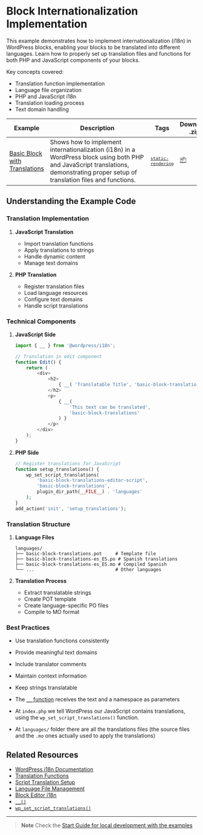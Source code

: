 # Block Internationalization Implementation

This example demonstrates how to implement internationalization (i18n) in WordPress blocks, enabling your blocks to be translated into different languages. Learn how to properly set up translation files and functions for both PHP and JavaScript components of your blocks.

Key concepts covered:

-   Translation function implementation
-   Language file organization
-   PHP and JavaScript i18n
-   Translation loading process
-   Text domain handling

<!-- Please, do not remove these @TABLE EXAMPLES BEGIN and @TABLE EXAMPLES END comments or modify the table inside. This table is automatically generated from the data at _data/examples.json and _data/tags.json -->
<!-- @TABLE EXAMPLES BEGIN -->

| Example                                                                                                                                     | <span style="display: inline-block; width:250px">Description</span>                                                                                                                | Tags                                                                                                                                     | Download .zip                                                                                                                                                                                                                     | Live Demo                                                                                                                                                                                                                                                                                                                                                   |
| ------------------------------------------------------------------------------------------------------------------------------------------- | ---------------------------------------------------------------------------------------------------------------------------------------------------------------------------------- | ---------------------------------------------------------------------------------------------------------------------------------------- | --------------------------------------------------------------------------------------------------------------------------------------------------------------------------------------------------------------------------------- | ----------------------------------------------------------------------------------------------------------------------------------------------------------------------------------------------------------------------------------------------------------------------------------------------------------------------------------------------------------- |
| [Basic Block with Translations](https://github.com/WordPress/block-development-examples/tree/trunk/plugins/basic-block-translations-3df23d) | Shows how to implement internationalization (i18n) in a WordPress block using both PHP and JavaScript translations, demonstrating proper setup of translation files and functions. | <small><code><a href="https://WordPress.github.io/block-development-examples/?tags=static-rendering">static-rendering</a></code></small> | [📦](https://github.com/WordPress/block-development-examples/releases/download/latest/basic-block-translations-3df23d.zip 'Install the plugin on any WordPress site using this zip and activate it to see the example in action') | [![](https://raw.githubusercontent.com/WordPress/block-development-examples/trunk/_assets/icon-wp.svg)](https://playground.wordpress.net/?blueprint-url=https://raw.githubusercontent.com/WordPress/block-development-examples/trunk/plugins/basic-block-translations-3df23d/_playground/blueprint.json 'Click here to access a live demo of this example') |

<!-- @TABLE EXAMPLES END -->

## Understanding the Example Code

### Translation Implementation

1. **JavaScript Translation**

    - Import translation functions
    - Apply translations to strings
    - Handle dynamic content
    - Manage text domains

2. **PHP Translation**
    - Register translation files
    - Load language resources
    - Configure text domains
    - Handle script translations

### Technical Components

1. **JavaScript Side**

    ```javascript
    import { __ } from '@wordpress/i18n';

    // Translation in edit component
    function Edit() {
    	return (
    		<div>
    			<h2>
    				{ __( 'Translatable Title', 'basic-block-translations' ) }
    			</h2>
    			<p>
    				{ __(
    					'This text can be translated',
    					'basic-block-translations'
    				) }
    			</p>
    		</div>
    	);
    }
    ```

2. **PHP Side**
    ```php
    // Register translations for JavaScript
    function setup_translations() {
        wp_set_script_translations(
            'basic-block-translations-editor-script',
            'basic-block-translations',
            plugin_dir_path(__FILE__) . 'languages'
        );
    }
    add_action('init', 'setup_translations');
    ```

### Translation Structure

1. **Language Files**

    ```
    languages/
    ├── basic-block-translations.pot     # Template file
    ├── basic-block-translations-es_ES.po # Spanish translations
    ├── basic-block-translations-es_ES.mo # Compiled Spanish
    └── ...                              # Other languages
    ```

2. **Translation Process**
    - Extract translatable strings
    - Create POT template
    - Create language-specific PO files
    - Compile to MO format

### Best Practices

-   Use translation functions consistently
-   Provide meaningful text domains
-   Include translator comments
-   Maintain context information
-   Keep strings translatable

-   The [`__` function](https://developer.wordpress.org/reference/functions/__/) receives the text and a namespace as parameters
-   At `index.php` we tell WordPress our JavaScript contains translations, using the `wp_set_script_translations()` function.
-   At `languages/` folder there are all the translations files (the source files and the `.mo` ones actually used to apply the translations)

## Related Resources

-   [WordPress i18n Documentation](https://developer.wordpress.org/block-editor/how-to-guides/internationalization/)
-   [Translation Functions](https://developer.wordpress.org/reference/functions/__/)
-   [Script Translation Setup](https://developer.wordpress.org/reference/functions/wp_set_script_translations/)
-   [Language File Management](https://developer.wordpress.org/plugins/internationalization/)
-   [Block Editor i18n](https://developer.wordpress.org/block-editor/reference-guides/packages/packages-i18n/)
-   [`__()`](https://developer.wordpress.org/reference/functions/__/)
-   [`wp_set_script_translations()`](https://developer.wordpress.org/reference/functions/wp_set_script_translations/)

---

> **Note**
> Check the [Start Guide for local development with the examples](https://github.com/WordPress/block-development-examples/wiki/Examples#start-guide-for-local-development-with-the-examples)
